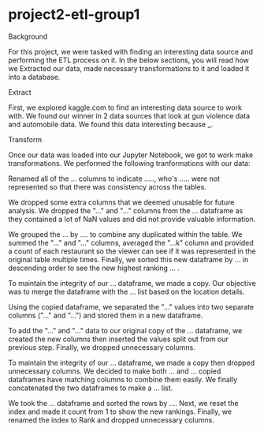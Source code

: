 # project2-etl-group1

Background

For this project, we were tasked with finding an interesting data source and performing the ETL process on it. In the below sections, you will read how we Extracted our data, made necessary transformations to it and loaded it into a database.


Extract

First, we explored kaggle.com to find an interesting data source to work with. We found our winner in 2 data sources that look at gun violence data and automobile data. We found this data interesting because _.

Transform

Once our data was loaded into our Jupyter Notebook, we got to work make transformations. We performed the following tranformations with our data:


Renamed all of the ... columns to indicate ....., who's ..... were not represented so that there was consistency across the tables.


We dropped some extra columns that we deemed unusable for future analysis. We dropped the "..." and "..." columns from the ... dataframe as they contained a lot of NaN values and did not provide valuable information.


We grouped the ... by .... to combine any duplicated within the table. We summed the "..." and "..." columns, averaged the "...k" column and provided a count of each restaurant so the viewer can see if it was represented in the original table multiple times. Finally, we sorted this new dataframe by ... in descending order to see the new highest ranking ... .


To maintain the integrity of our ... dataframe, we made a copy. Our objective was to merge the dataframe with the ... list based on the location details.


Using the copied dataframe, we separated the "..." values into two separate columns ("..." and "...") and stored them in a new dataframe.


To add the "..." and "..." data to our original copy of the ... dataframe, we created the new columns then inserted the values split out from our previous step. Finally, we dropped unnecessary columns.


To maintain the integrity of our ... dataframe, we made a copy then dropped unnecessary columns. We decided to make both ... and ... copied dataframes have matching columns to combine them easily. We finally concatenated the two dataframes to make a ... list.


We took the ... dataframe and sorted the rows by .... Next, we reset the index and made it count from 1 to show the new rankings. Finally, we renamed the index to Rank and dropped unnecessary columns.
